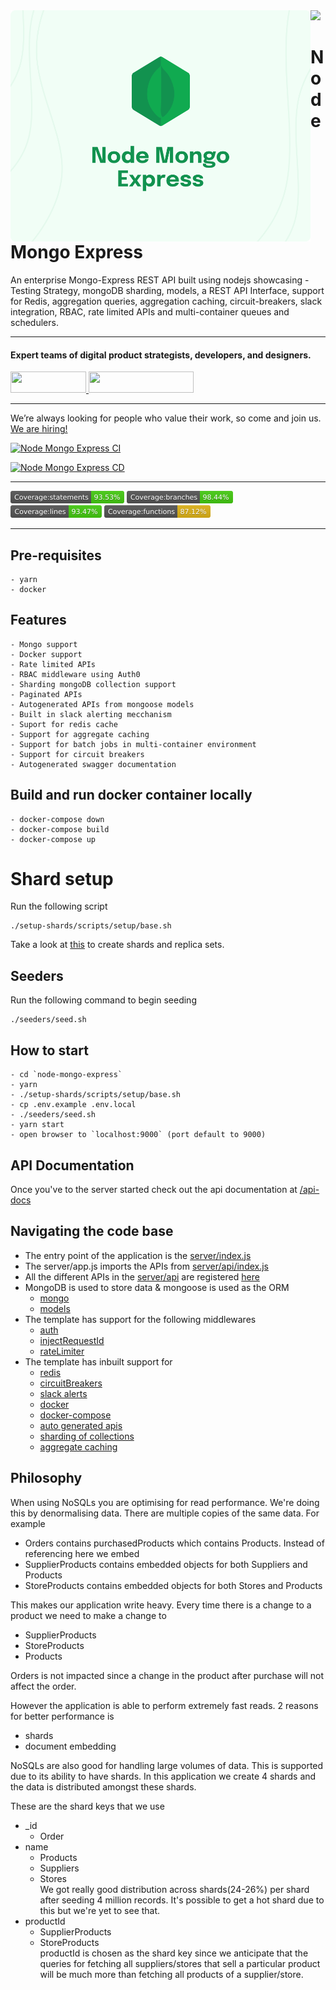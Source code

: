 <img align="left" src="./node-mongo-express.svg" width="480"  />

<div>
  <a href="https://www.wednesday.is?utm_source=gthb&utm_medium=repo&utm_campaign=node-mongo-express" align="left" style="margin-left: 0;">
    <img src="https://uploads-ssl.webflow.com/5ee36ce1473112550f1e1739/5f5879492fafecdb3e5b0e75_wednesday_logo.svg">
  </a>
  <p>
    <h1 align="left">Node Mongo Express
    </h1>
  </p>

  <p>
An enterprise Mongo-Express REST API built using nodejs showcasing - Testing Strategy, mongoDB sharding, models, a REST API Interface, support for Redis, aggregation queries, aggregation caching, circuit-breakers, slack integration, RBAC, rate limited APIs and multi-container queues and schedulers.
  </p>

---

  <p>
    <h4>
      Expert teams of digital product strategists, developers, and designers.
    </h4>
  </p>

  <div>
    <a href="https://www.wednesday.is/contact-us?utm_source=gthb&utm_medium=repo&utm_campaign=serverless" target="_blank">
      <img src="https://uploads-ssl.webflow.com/5ee36ce1473112550f1e1739/5f6ae88b9005f9ed382fb2a5_button_get_in_touch.svg" width="121" height="34">
    </a>
    <a href="https://github.com/wednesday-solutions/" target="_blank">
      <img src="https://uploads-ssl.webflow.com/5ee36ce1473112550f1e1739/5f6ae88bb1958c3253756c39_button_follow_on_github.svg" width="168" height="34">
    </a>
  </div>

---

<span>We’re always looking for people who value their work, so come and join us. <a href="https://www.wednesday.is/hiring">We are hiring!</a></span>

</div>

<!-- # node-mongo-express


A basic starter for a web app with node, express and mongoose -->

[![Node Mongo Express CI](https://github.com/wednesday-solutions/node-mongo-express/actions/workflows/ci.yml/badge.svg)](https://github.com/wednesday-solutions/node-mongo-express/actions/workflows/ci.yml)

[![Node Mongo Express CD](https://github.com/wednesday-solutions/node-mongo-express/actions/workflows/cd.yml/badge.svg)](https://github.com/wednesday-solutions/node-mongo-express/actions/workflows/cd.yml)

---

<div>
<img src='./badges/badge-statements.svg' height="20"/>
<img src='./badges/badge-branches.svg' height="20"/>
</div>
<div>
<img src='./badges/badge-lines.svg'  height="20"/>
<img src='./badges/badge-functions.svg' height="20"/>
</div>

---

## Pre-requisites

    - yarn
    - docker

## Features

    - Mongo support
    - Docker support
    - Rate limited APIs
    - RBAC middleware using Auth0
    - Sharding mongoDB collection support
    - Paginated APIs
    - Autogenerated APIs from mongoose models
    - Built in slack alerting mecchanism
    - Suport for redis cache
    - Support for aggregate caching
    - Support for batch jobs in multi-container environment
    - Support for circuit breakers
    - Autogenerated swagger documentation

## Build and run docker container locally

    - docker-compose down
    - docker-compose build
    - docker-compose up

# Shard setup

Run the following script

```
./setup-shards/scripts/setup/base.sh
```

Take a look at [this](./setup-shards/README.md) to create shards and replica sets.

## Seeders

Run the following command to begin seeding

```
./seeders/seed.sh
```

## How to start

    - cd `node-mongo-express`
    - yarn
    - ./setup-shards/scripts/setup/base.sh
    - cp .env.example .env.local
    - ./seeders/seed.sh
    - yarn start
    - open browser to `localhost:9000` (port default to 9000)

## API Documentation

Once you've to the server started check out the api documentation at [/api-docs](http://localhost:9000/api-docs)

## Navigating the code base

-   The entry point of the application is the [server/index.js](./server/index.js)
-   The server/app.js imports the APIs from [server/api/index.js](./server/api/index.js)
-   All the different APIs in the [server/api](./server/api) are registered [here](./server/api/index.js)
-   MongoDB is used to store data & mongoose is used as the ORM
    -   [mongo](./server/database/mongo.js)
    -   [models](./server/database/models/)
-   The template has support for the following middlewares
    -   [auth](./server/middlewares/auth/)
    -   [injectRequestId](./server/middlewares/injectRequestId)
    -   [rateLimiter](./server/middlewares/rateLimiter)
-   The template has inbuilt support for
    -   [redis](./server/services/redis.js)
    -   [circuitBreakers](./server/services/circuitBreaker.js)
    -   [slack alerts](./server/utils/slackNotify.js)
    -   [docker](./Dockerfile)
    -   [docker-compose](./docker-compose.yml)
    -   [auto generated apis](./server/api/requestGenerators.js)
    -   [sharding of collections](./setup-shards)
    -   [aggregate caching](./server/api/aggregate/)

## Philosophy

When using NoSQLs you are optimising for read performance. We're doing this by denormalising data. There are multiple copies of the same data. For example

-   Orders contains purchasedProducts which contains Products. Instead of referencing here we embed
-   SupplierProducts contains embedded objects for both Suppliers and Products
-   StoreProducts contains embedded objects for both Stores and Products

This makes our application write heavy. Every time there is a change to a product we need to make a change to

-   SupplierProducts
-   StoreProducts
-   Products

Orders is not impacted since a change in the product after purchase will not affect the order.

However the application is able to perform extremely fast reads. 2 reasons for better performance is

-   shards
-   document embedding

NoSQLs are also good for handling large volumes of data. This is supported due to its ability to have shards. In this application we create 4 shards and the data is distributed amongst these shards.

These are the shard keys that we use

-   \_id
    -   Order
-   name
    -   Products
    -   Suppliers
    -   Stores
        <br/>We got really good distribution across shards(24-26%) per shard after seeding 4 million records. It's possible to get a hot shard due to this but we're yet to see that.
-   productId
    -   SupplierProducts
    -   StoreProducts
        <br/>productId is chosen as the shard key since we anticipate that the queries for fetching all suppliers/stores that sell a particular product will be much more than fetching all products of a supplier/store.
